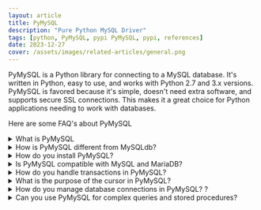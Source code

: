 ```yaml
---
layout: article
title: PyMySQL
description: "Pure Python MySQL Driver"
tags: [python, PyMySQL, pypi PyMySQL, pypi, references]
date: 2023-12-27
cover: /assets/images/related-articles/general.png
---
```


PyMySQL is a Python library for connecting to a MySQL database. It's written in Python, easy to use, and works with Python 2.7 and 3.x versions. PyMySQL is favored because it's simple, doesn't need extra software, and supports secure SSL connections. This makes it a great choice for Python applications needing to work with databases.

Here are some FAQ's about PyMySQL
<details>
<summary>What is PyMySQL</summary>
PyMySQL is a library in Python that enables you to interact with MySQL databases. It allows you to connect to a MySQL database, execute SQL queries, and manage data.
</details>

<details>
<summary>How is PyMySQL different from MySQLdb?</summary>
PyMySQL is written entirely in Python and is a pure-Python MySQL client, whereas MySQLdb is a C module that needs to be compiled against MySQL. PyMySQL is often used as a MySQLdb replacement and is compatible with Python 3.
</details>

<details>
<summary>How do you install PyMySQL?</summary>
You can install PyMySQL using pip: <code>pip install pymysql</code>. This is the standard method for installing Python packages.
</details>

<details>
<summary>Is PyMySQL compatible with MySQL and MariaDB?</summary>
Yes, PyMySQL works with both MySQL and MariaDB databases. It's designed to be a drop-in replacement for MySQLdb, which is compatible with these databases.
</details>

<details>
<summary>How do you handle transactions in PyMySQL?</summary>
Transactions in PyMySQL are managed through the connection object. After executing your queries, you use <code>connection.commit()</code> to commit the transaction or <code>connection.rollback()</code> to roll back the transaction.
</details>

<details>
<summary>What is the purpose of the cursor in PyMySQL?
</summary>
A cursor is a Python object that allows you to execute MySQL queries and retrieve results. It provides methods like <code>execute()</code>, <code>fetchone()</code>, <code>fetchall()</code>, and <code>fetchmany()</code> for these purposes.
</details>

<details>
<summary>How do you manage database connections in PyMySQL?
?</summary>
Database connections should be properly opened and closed to manage resources efficiently. Use pymysql.connect() to open a connection and connection.close() to close it. It’s a good practice to use Python's with statement or try-except-finally blocks to ensure connections are closed even when an error occurs.
</details>

<details>
<summary>Can you use PyMySQL for complex queries and stored procedures?</summary>
Yes, PyMySQL supports executing complex SQL queries, including joins, subqueries, and stored procedures. You can execute any SQL command that MySQL supports.</details>
